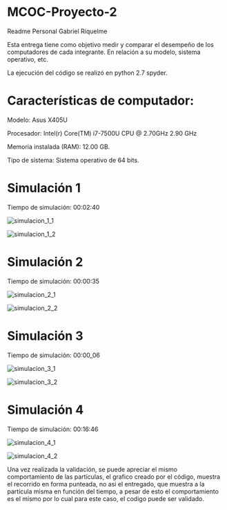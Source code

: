 # MCOC-Proyecto-2
Readme Personal
Gabriel Riquelme

Esta entrega tiene como objetivo medir y comparar el desempeño de los computadores de cada integrante. En relación a su modelo, sistema operativo, etc. 

La ejecución del código se realizó en python 2.7 spyder.

Características de computador:
==========
Modelo: Asus X405U

Procesador: Intel(r) Core(TM) i7-7500U CPU @ 2.70GHz 2.90 GHz

Memoria instalada (RAM): 12.00 GB.

Tipo de sistema: Sistema operativo de 64 bits.

Simulación 1
==========

Tiempo de simulación: 00:02:40

![simulacion_1_1](https://user-images.githubusercontent.com/53490100/66692259-032a2a80-ec73-11e9-99a9-eeb704ead90e.PNG)

![simulacion_1_2](https://user-images.githubusercontent.com/53490100/66692291-69af4880-ec73-11e9-8829-879e9a4b12af.PNG)


Simulación 2
==========

Tiempo de simulación: 00:00:35 

![simulacion_2_1](https://user-images.githubusercontent.com/53490100/66692394-5fda1500-ec74-11e9-99d3-7f5ca6225888.PNG)

![simulacion_2_2](https://user-images.githubusercontent.com/53490100/66692397-741e1200-ec74-11e9-83af-e16d54c8e442.PNG)



Simulación 3
==========

Tiempo de simulación: 00:00_06

![simulacion_3_1](https://user-images.githubusercontent.com/53490100/66692480-2ce45100-ec75-11e9-899d-150267f282ca.PNG)

![simulacion_3_2](https://user-images.githubusercontent.com/53490100/66692491-3ff72100-ec75-11e9-9ac7-01589732e143.PNG)

Simulación 4
==========

Tiempo de simulación: 00:16:46 

![simulacion_4_1](https://user-images.githubusercontent.com/53490100/66692790-30c5a280-ec78-11e9-9122-6e3feab0b734.PNG)

![simulacion_4_2](https://user-images.githubusercontent.com/53490100/66692798-476bf980-ec78-11e9-9a85-bff59d5917ea.PNG)

Una vez realizada la validación, se puede apreciar el mismo comportamiento de las partículas, el grafico creado por el código, muestra el recorrido en forma punteada, no asi el entregado, que muestra a la partícula misma en función del tiempo, a pesar de esto el comportamiento es el mismo por lo cual para este caso, el codigo puede ser validado.



